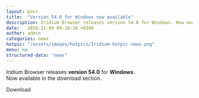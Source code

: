 ```yaml
---
layout: post
title:  "Version 54.0 for Windows now available"
description: Iridium Browser releases version 54.0 for Windows. Now available for Download.
date:   2016-11-09 09:16:16 +0200
author:	admin
categories: news
hotpic: "/assets/images/hotpics/Iridium-hotpic-news.png"
menu: no
structured-data: "news"
---
```


Iridium Browser releases **version 54.0** for **Windows**.  
Now available in the download section.   

<a id="download-parser2" class="button download" title="download Iridium Browser">Download</a>